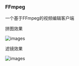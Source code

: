 ### FFmpeg

一个基于FFmpeg的视频编辑客户端

拼图效果

![images](https://github.com/wuwuhuai/FFmpeg/blob/master/%E6%8B%BC%E5%9B%BE1.png)


滤镜效果

![images](https://github.com/wuwuhuai/FFmpeg/blob/master/%E6%BB%A4%E9%95%9C.png)




